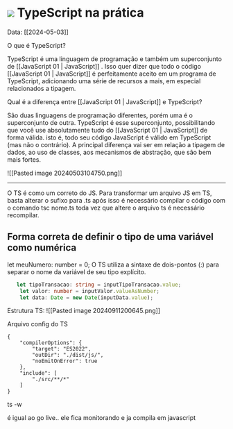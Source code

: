 # <img src="https://skillicons.dev/icons?i=ts" /> TypeScript na prática

Data: [[2024-05-03]]

O que é TypeScript?

TypeScript é uma linguagem de programação e também um superconjunto de [[JavaScript 01 | JavaScript]]
. Isso quer dizer que todo o código [[JavaScript 01 | JavaScript]] é perfeitamente aceito em um programa de TypeScript, adicionando uma série de recursos a mais, em especial relacionados a tipagem.


Qual é a diferença entre [[JavaScript 01 | JavaScript]] e TypeScript?

São duas linguagens de programação diferentes, porém uma é o superconjunto de outra. TypeScript é esse superconjunto, possibilitando que você use absolutamente tudo do [[JavaScript 01 | JavaScript]]
de forma válida. isto é, todo seu código JavaScript é válido em TypeScript (mas não o contrário). A principal diferença vai ser em relação a tipagem de dados, ao uso de classes, aos mecanismos de abstração, que são bem mais fortes.

![[Pasted image 20240503104750.png]]


---


O TS é como um correto do JS.
Para transformar um arquivo JS em TS, basta alterar o sufixo para .ts
após isso é necessário compilar o código com o comando tsc nome.ts
toda vez que altere o arquivo ts é necessário recompilar.

## Forma correta de definir o tipo de uma variável como numérica

let meuNumero: number = 0;
O TS utiliza a sintaxe de dois-pontos (:) para separar o nome da variável de seu tipo explícito.

```ts
   let tipoTransacao: string = inputTipoTransacao.value;
    let valor: number = inputValor.valueAsNumber;
    let data: Date = new Date(inputData.value);
```


Estrutura TS:
![[Pasted image 20240911200645.png]]

Arquivo config do TS
```TS
{
    "compilerOptions": {
        "target": "ES2022",
        "outDir": "./dist/js/",
        "noEmitOnError": true
    },
    "include": [
        "./src/**/*"
    ]
}
```

ts -w

é igual ao go live.. ele fica monitorando e ja compila em javascript